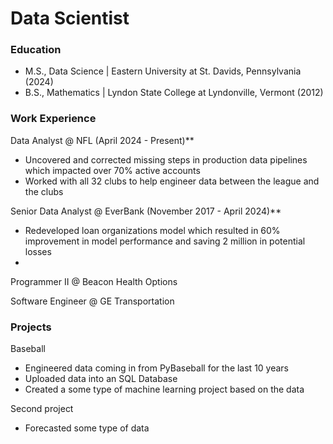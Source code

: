 # Data Scientist

### Education
- M.S., Data Science | Eastern University at St. Davids, Pennsylvania (2024)
- B.S., Mathematics | Lyndon State College at Lyndonville, Vermont (2012)

### Work Experience
Data Analyst @ NFL (April 2024 - Present)**
- Uncovered and corrected missing steps in production data pipelines which impacted over 70% active accounts
- Worked with all 32 clubs to help engineer data between the league and the clubs

Senior Data Analyst @ EverBank (November 2017 - April 2024)**
- Redeveloped loan organizations model which resulted in 60% improvement in model performance and saving 2 million in potential losses
- 

Programmer II @ Beacon Health Options

Software Engineer @ GE Transportation

### Projects
Baseball 
- Engineered data coming in from PyBaseball for the last 10 years
- Uploaded data into an SQL Database
- Created a some type of machine learning project based on the data

Second project
- Forecasted some type of data








